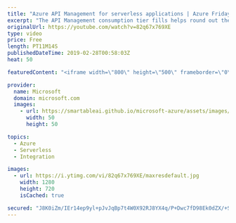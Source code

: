 ```yaml
---
title: "Azure API Management for serverless applications | Azure Friday"
excerpt: "The API Management consumption tier fills helps round out the Azure serverless offering with Azure API Management for serverless applications. In this episode, Mike Budzynski join Scott Hanselman to explain the serverless properties of the new tier and demonstrate how to build a highly scalable serverless"
originalUrl: https://youtube.com/watch?v=82q67x769XE
type: video
price: Free
length: PT11M14S
publishedDateTime: 2019-02-28T00:58:03Z
heat: 50

featuredContent: "<iframe width=\"800\" height=\"500\" frameborder=\"0\" src=\"https://www.youtube.com/embed/82q67x769XE\" allow=\"accelerometer; autoplay; encrypted-media; gyroscope; picture-in-picture\" allowfullscreen></iframe>"

provider:
  name: Microsoft
  domain: microsoft.com
  images:
    - url: https://smartableai.github.io/microsoft-azure/assets/images/organizations/microsoft.com-50x50.jpg
      width: 50
      height: 50

topics:
  - Azure
  - Serverless
  - Integration

images:
  - url: https://i.ytimg.com/vi/82q67x769XE/maxresdefault.jpg
    width: 1280
    height: 720
    isCached: true

secured: "J8K0iZm/IEr14ep9yl+pJvJqBp7t4W0X92RJ8YX4q/P+Dwc7fD98Ek0dZX/+SGVymdutGjDJfZcgancTLJqb9gFnznKH82GBi7lKGd1rWHC4/5VxSzQKacoYQDGOoOJDVgfaQ8A74Eed/9pKADinlrqC6q7xE++OjSn9Ed5F36ywx6MlVTpsUx4emRCkOLP8BiE/McodMxZaNZtgUqXVnGED/FKu8DxAPbdJmRc9UfzV8xWS1MF2sXONR6/pA60TCATkr8TV+clCRetEADlL0S4DTFIDmb3D+EEegp/8xVJ9sWAX0xu9t4wjDgrFAP9PaZS+N1MQ2n2rnvCGCqpcpiF3iWFePDFe35KZTEc+r4mexB9V24aKiiUU2FSOH2iy85Uc2huKaQFDcjMt2nu61kuj9VDiT90sblt07Vv6EyI=;c5xTmYNfebkJq3eIOmBOvA=="
---
```


